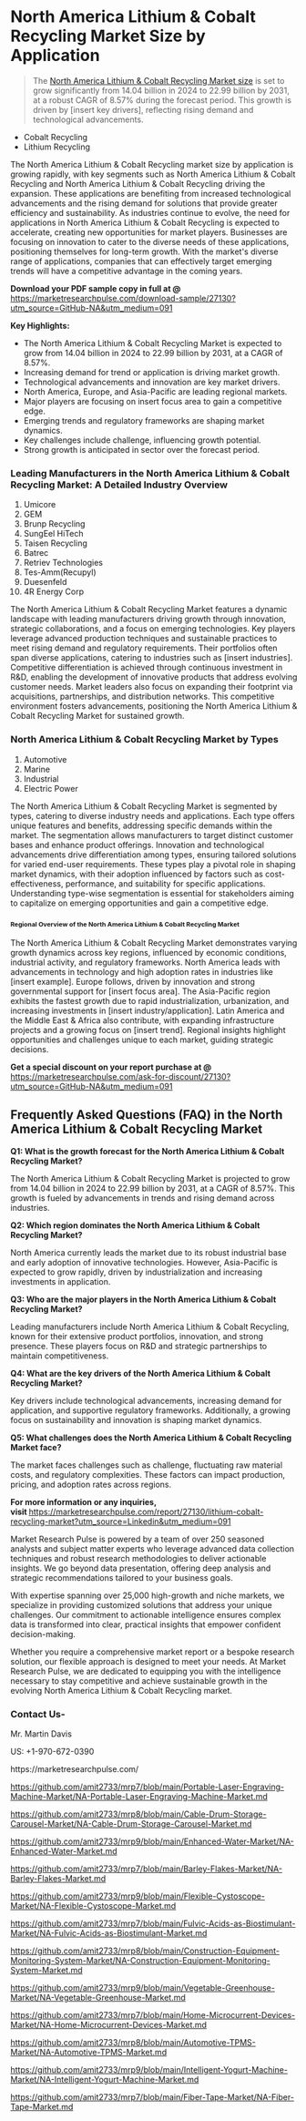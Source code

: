 <h1>North America Lithium & Cobalt Recycling Market&nbsp;Size by Application</h1><blockquote><p>The <a href="https://marketresearchpulse.com/download-sample/27130?utm_source=GitHub-NA&amp;utm_medium=091">North America Lithium & Cobalt Recycling Market size</a> is set to grow significantly from 14.04 billion in 2024 to 22.99 billion by 2031, at a robust CAGR of 8.57% during the forecast period. This growth is driven by [insert key drivers], reflecting rising demand and technological advancements.</p></blockquote><ul><li>Cobalt Recycling<li> Lithium Recycling</li></ul><p>The North America Lithium & Cobalt Recycling market size by application is growing rapidly, with key segments such as North America Lithium & Cobalt Recycling and North America Lithium & Cobalt Recycling driving the expansion. These applications are benefiting from increased technological advancements and the rising demand for solutions that provide greater efficiency and sustainability. As industries continue to evolve, the need for applications in North America Lithium & Cobalt Recycling is expected to accelerate, creating new opportunities for market players. Businesses are focusing on innovation to cater to the diverse needs of these applications, positioning themselves for long-term growth. With the market's diverse range of applications, companies that can effectively target emerging trends will have a competitive advantage in the coming years.</p><p><strong>Download your PDF sample copy in full at @ </strong><a href="https://marketresearchpulse.com/download-sample/27130?utm_source=GitHub-NA&amp;utm_medium=091">https://marketresearchpulse.com/download-sample/27130?utm_source=GitHub-NA&amp;utm_medium=091</a></p><p><strong>Key Highlights: </strong></p><ul><li>The North America Lithium & Cobalt Recycling Market is expected to grow from 14.04 billion in 2024 to 22.99 billion by 2031, at a CAGR of 8.57%.</li><li>Increasing demand for trend or application is driving market growth.</li><li>Technological advancements and innovation are key market drivers.</li><li>North America, Europe, and Asia-Pacific are leading regional markets.</li><li>Major players are focusing on insert focus area to gain a competitive edge.</li><li>Emerging trends and regulatory frameworks are shaping market dynamics.</li><li>Key challenges include challenge, influencing growth potential.</li><li>Strong growth is anticipated in sector over the forecast period.</li></ul><h3>Leading Manufacturers in the North America Lithium & Cobalt Recycling Market: A Detailed Industry Overview</h3><ol><li>Umicore</li><li>GEM</li><li>Brunp Recycling</li><li>SungEel HiTech</li><li>Taisen Recycling</li><li>Batrec</li><li>Retriev Technologies</li><li>Tes-Amm(Recupyl)</li><li>Duesenfeld</li><li>4R Energy Corp</li></ol><div class="flex max-w-full flex-col flex-grow"><div class="min-h-8 text-message flex w-full flex-col items-end gap-2 whitespace-normal break-words [.text-message+&amp;]:mt-5" dir="auto" data-message-author-role="assistant" data-message-id="fd8432e4-4910-450d-b182-61b7bfb0a01f" data-message-model-slug="gpt-4o"><div class="flex w-full flex-col gap-1 empty:hidden first:pt-[3px]"><div class="markdown prose w-full break-words dark:prose-invert light"><p>The North America Lithium & Cobalt Recycling Market features a dynamic landscape with leading manufacturers driving growth through innovation, strategic collaborations, and a focus on emerging technologies. Key players leverage advanced production techniques and sustainable practices to meet rising demand and regulatory requirements. Their portfolios often span diverse applications, catering to industries such as [insert industries]. Competitive differentiation is achieved through continuous investment in R&amp;D, enabling the development of innovative products that address evolving customer needs. Market leaders also focus on expanding their footprint via acquisitions, partnerships, and distribution networks. This competitive environment fosters advancements, positioning the North America Lithium & Cobalt Recycling Market for sustained growth.</p></div></div></div></div><h3>North America Lithium & Cobalt Recycling Market by Types</h3><ol><li>Automotive<li> Marine<li> Industrial<li> Electric Power</li></ol><div class="flex max-w-full flex-col flex-grow"><div class="min-h-8 text-message flex w-full flex-col items-end gap-2 whitespace-normal break-words [.text-message+&amp;]:mt-5" dir="auto" data-message-author-role="assistant" data-message-id="084470be-0bb7-4664-bddf-5156b4f41249" data-message-model-slug="gpt-4o-mini"><div class="flex w-full flex-col gap-1 empty:hidden first:pt-[3px]"><div class="markdown prose w-full break-words dark:prose-invert light"><p>The North America Lithium & Cobalt Recycling Market is segmented by types, catering to diverse industry needs and applications. Each type offers unique features and benefits, addressing specific demands within the market. The segmentation allows manufacturers to target distinct customer bases and enhance product offerings. Innovation and technological advancements drive differentiation among types, ensuring tailored solutions for varied end-user requirements. These types play a pivotal role in shaping market dynamics, with their adoption influenced by factors such as cost-effectiveness, performance, and suitability for specific applications. Understanding type-wise segmentation is essential for stakeholders aiming to capitalize on emerging opportunities and gain a competitive edge.</p></div></div></div></div><h3><span style="font-size: 11px;">Regional Overview of the North America Lithium & Cobalt Recycling Market</span></h3><div class="flex max-w-full flex-col flex-grow"><div class="min-h-8 text-message flex w-full flex-col items-end gap-2 whitespace-normal break-words [.text-message+&amp;]:mt-5" dir="auto" data-message-author-role="assistant" data-message-id="e9038762-ce64-4e30-91c9-9bd413514231" data-message-model-slug="gpt-4o-mini"><div class="flex w-full flex-col gap-1 empty:hidden first:pt-[3px]"><div class="markdown prose w-full break-words dark:prose-invert light"><p>The North America Lithium & Cobalt Recycling Market demonstrates varying growth dynamics across key regions, influenced by economic conditions, industrial activity, and regulatory frameworks. North America leads with advancements in technology and high adoption rates in industries like [insert example]. Europe follows, driven by innovation and strong governmental support for [insert focus area]. The Asia-Pacific region exhibits the fastest growth due to rapid industrialization, urbanization, and increasing investments in [insert industry/application]. Latin America and the Middle East &amp; Africa also contribute, with expanding infrastructure projects and a growing focus on [insert trend]. Regional insights highlight opportunities and challenges unique to each market, guiding strategic decisions.</p></div></div></div></div><p><strong>Get a special discount on your report purchase at @ </strong><a href="https://marketresearchpulse.com/ask-for-discount/27130?utm_source=GitHub-NA&amp;utm_medium=091">https://marketresearchpulse.com/ask-for-discount/27130?utm_source=GitHub-NA&amp;utm_medium=091</a></p><h2>Frequently Asked Questions (FAQ) in the North America Lithium & Cobalt Recycling Market</h2><p><strong>Q1: What is the growth forecast for the North America Lithium & Cobalt Recycling Market?</strong></p><p>The North America Lithium & Cobalt Recycling Market is projected to grow from 14.04 billion in 2024 to 22.99 billion by 2031, at a CAGR of 8.57%. This growth is fueled by advancements in trends and rising demand across industries.</p><p><strong>Q2: Which region dominates the North America Lithium & Cobalt Recycling Market?</strong></p><p>North America currently leads the market due to its robust industrial base and early adoption of innovative technologies. However, Asia-Pacific is expected to grow rapidly, driven by industrialization and increasing investments in application.</p><p><strong>Q3: Who are the major players in the North America Lithium & Cobalt Recycling Market?</strong></p><p>Leading manufacturers include North America Lithium & Cobalt Recycling, known for their extensive product portfolios, innovation, and strong presence. These players focus on R&amp;D and strategic partnerships to maintain competitiveness.</p><p><strong>Q4: What are the key drivers of the North America Lithium & Cobalt Recycling Market?</strong></p><p>Key drivers include technological advancements, increasing demand for application, and supportive regulatory frameworks. Additionally, a growing focus on sustainability and innovation is shaping market dynamics.</p><p><strong>Q5: What challenges does the North America Lithium & Cobalt Recycling Market face?</strong></p><p>The market faces challenges such as challenge, fluctuating raw material costs, and regulatory complexities. These factors can impact production, pricing, and adoption rates across regions.</p><p><strong>For more information or any inquiries, visit&nbsp;</strong><a href="https://marketresearchpulse.com/report/27130/lithium-cobalt-recycling-market?utm_source=Linkedin&utm_medium=091">https://marketresearchpulse.com/report/27130/lithium-cobalt-recycling-market?utm_source=Linkedin&utm_medium=091</a></p><p>Market Research Pulse is powered by a team of over 250 seasoned analysts and subject matter experts who leverage advanced data collection techniques and robust research methodologies to deliver actionable insights. We go beyond data presentation, offering deep analysis and strategic recommendations tailored to your business goals.</p><p>With expertise spanning over 25,000 high-growth and niche markets, we specialize in providing customized solutions that address your unique challenges. Our commitment to actionable intelligence ensures complex data is transformed into clear, practical insights that empower confident decision-making.</p><p>Whether you require a comprehensive market report or a bespoke research solution, our flexible approach is designed to meet your needs. At Market Research Pulse, we are dedicated to equipping you with the intelligence necessary to stay competitive and achieve sustainable growth in the evolving North America Lithium & Cobalt Recycling market.</p><h3><strong>Contact Us-</strong></h3><p>Mr. Martin Davis</p><p>US: +1-970-672-0390</p><p>https://marketresearchpulse.com/</p><p><a href="https://github.com/amit2733/mrp7/blob/main/Portable-Laser-Engraving-Machine-Market/NA-Portable-Laser-Engraving-Machine-Market.md">https://github.com/amit2733/mrp7/blob/main/Portable-Laser-Engraving-Machine-Market/NA-Portable-Laser-Engraving-Machine-Market.md</a></p><p><a href="https://github.com/amit2733/mrp8/blob/main/Cable-Drum-Storage-Carousel-Market/NA-Cable-Drum-Storage-Carousel-Market.md">https://github.com/amit2733/mrp8/blob/main/Cable-Drum-Storage-Carousel-Market/NA-Cable-Drum-Storage-Carousel-Market.md</a></p><p><a href="https://github.com/amit2733/mrp9/blob/main/Enhanced-Water-Market/NA-Enhanced-Water-Market.md">https://github.com/amit2733/mrp9/blob/main/Enhanced-Water-Market/NA-Enhanced-Water-Market.md</a></p><p><a href="https://github.com/amit2733/mrp7/blob/main/Barley-Flakes-Market/NA-Barley-Flakes-Market.md">https://github.com/amit2733/mrp7/blob/main/Barley-Flakes-Market/NA-Barley-Flakes-Market.md</a></p><p><a href="https://github.com/amit2733/mrp9/blob/main/Flexible-Cystoscope-Market/NA-Flexible-Cystoscope-Market.md">https://github.com/amit2733/mrp9/blob/main/Flexible-Cystoscope-Market/NA-Flexible-Cystoscope-Market.md</a></p><p><a href="https://github.com/amit2733/mrp7/blob/main/Fulvic-Acids-as-Biostimulant-Market/NA-Fulvic-Acids-as-Biostimulant-Market.md">https://github.com/amit2733/mrp7/blob/main/Fulvic-Acids-as-Biostimulant-Market/NA-Fulvic-Acids-as-Biostimulant-Market.md</a></p><p><a href="https://github.com/amit2733/mrp8/blob/main/Construction-Equipment-Monitoring-System-Market/NA-Construction-Equipment-Monitoring-System-Market.md">https://github.com/amit2733/mrp8/blob/main/Construction-Equipment-Monitoring-System-Market/NA-Construction-Equipment-Monitoring-System-Market.md</a></p><p><a href="https://github.com/amit2733/mrp9/blob/main/Vegetable-Greenhouse-Market/NA-Vegetable-Greenhouse-Market.md">https://github.com/amit2733/mrp9/blob/main/Vegetable-Greenhouse-Market/NA-Vegetable-Greenhouse-Market.md</a></p><p><a href="https://github.com/amit2733/mrp7/blob/main/Home-Microcurrent-Devices-Market/NA-Home-Microcurrent-Devices-Market.md">https://github.com/amit2733/mrp7/blob/main/Home-Microcurrent-Devices-Market/NA-Home-Microcurrent-Devices-Market.md</a></p><p><a href="https://github.com/amit2733/mrp8/blob/main/Automotive-TPMS-Market/NA-Automotive-TPMS-Market.md">https://github.com/amit2733/mrp8/blob/main/Automotive-TPMS-Market/NA-Automotive-TPMS-Market.md</a></p><p><a href="https://github.com/amit2733/mrp9/blob/main/Intelligent-Yogurt-Machine-Market/NA-Intelligent-Yogurt-Machine-Market.md">https://github.com/amit2733/mrp9/blob/main/Intelligent-Yogurt-Machine-Market/NA-Intelligent-Yogurt-Machine-Market.md</a></p><p><a href="https://github.com/amit2733/mrp7/blob/main/Fiber-Tape-Market/NA-Fiber-Tape-Market.md">https://github.com/amit2733/mrp7/blob/main/Fiber-Tape-Market/NA-Fiber-Tape-Market.md</a></p>

